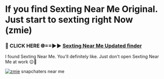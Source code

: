 # If you find Sexting Near Me Original. Just start to sexting right Now (zmie)

<h3>🔴 CLICK HERE 🌐==►► <a href="https://tinyurl.com/mtbk5fxa" rel="nofollow">Sexting Near Me Updated finder</a></h3>

I found Sexting Near Me. You'll definitely like. Just don't open Sexting Near Me at work 😉💬

[![zmie](https://i.imgur.com/Q8WKrnY.jpeg)](https://tinyurl.com/mtbk5fxa)
snapchaters near me